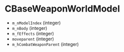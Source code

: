 # CBaseWeaponWorldModel

* `m_nModelIndex` (integer)
* `m_nBody` (integer)
* `m_fEffects` (integer)
* `moveparent` (integer)
* `m_hCombatWeaponParent` (integer)